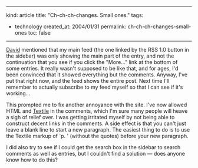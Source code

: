 -----
kind: article
title: "Ch-ch-ch-changes. Small ones."
tags:
- technology
created_at: 2004/01/31
permalink: ch-ch-ch-changes-small-ones
toc: false
-----

<p><a href="http://fuddland.org.uk/blog/" title="fuddland">David</a> mentioned that my main feed (the one linked by the RSS 1.0 button in the sidebar) was only showing the main part of the entry, and not the continuation that you see if you click the "More..." link at the bottom of some entries. It really wasn't supposed to be like that, and for ages, I'd been convinced that it showed everything but the comments. Anyway, I've put that right now, and the feed shows the entire post. Next time I'll remember to actually subscribe to my feed myself so that I can see if it's working...</p>

<p>This prompted me to fix another annoyance with the site. I've now allowed HTML and <a href="http://www.bradchoate.com/tools/textile/" title="Try this form out to see how Textile works">Textile</a> in the comments, which I'm sure many people will heave a sigh of relief over. I was getting irritated myself by not being able to construct decent links in the comments. A side effect is that you can't just leave a blank line to start a new paragraph. The easiest thing to do is to use the Textile markup of `p. ' (without the quotes) before your new paragraph.</p>

<p>I did also try to see if I could get the search box in the sidebar to search comments as well as entries, but I couldn't find a solution &mdash; does anyone know how to do this?</p>


